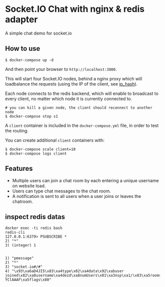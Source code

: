 
# Socket.IO Chat with nginx & redis adapter

A simple chat demo for socket.io

## How to use

```
$ docker-compose up -d
```

And then point your browser to `http://localhost:3000`.

This will start four Socket.IO nodes, behind a nginx proxy which will loadbalance the requests (using the IP of the client, see [ip_hash](http://nginx.org/en/docs/http/ngx_http_upstream_module.html#ip_hash)).

Each node connects to the redis backend, which will enable to broadcast to every client, no matter which node it is currently connected to.

```
# you can kill a given node, the client should reconnect to another node
$ docker-compose stop s1
```

A `client` container is included in the `docker-compose.yml` file, in order to test the routing.

You can create additional `client` containers with:

```
$ docker-compose scale client=10
$ docker-compose logs client
```

## Features

- Multiple users can join a chat room by each entering a unique username
on website load.
- Users can type chat messages to the chat room.
- A notification is sent to all users when a user joins or leaves
the chatroom.

## inspect redis datas

```
docker exec -ti redis bash
redis-cli
127.0.0.1:6379> PSUBSCRIBE *
2) "*"
3) (integer) 1


1) "pmessage"
2) "*"
3) "socket.io#/#"
4) "\x93\xa6aD4JI5\x83\xa4type\x02\xa4data\x92\xabuser joined\x82\xa8username\xa4dezd\xa8numUsers\x01\xa3nsp\xa1/\x83\xa5rooms\x90\xa6except\x91\xb4aS0NlnDYzoOX-YClAAAF\xa5flags\x80"
```
